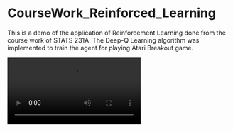 # CourseWork_Reinforced_Learning
This is a demo of the application of Reinforcement Learning done from the course work of STATS 231A.
The Deep-Q Learning algorithm was implemented to train the agent for playing Atari Breakout game.

![Farmers Market Finder Demo](Demo.mp4)
